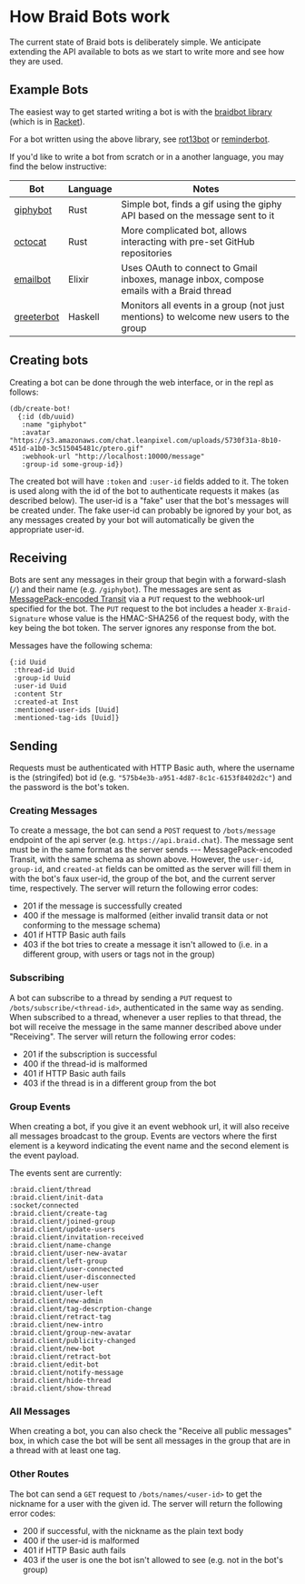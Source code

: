 # How Braid Bots work

The current state of Braid bots is deliberately simple.
We anticipate extending the API available to bots as we start to write more and see how they are used.

## Example Bots

The easiest way to get started writing a bot is with the [braidbot library](https://github.com/braidchat/braidbot) (which is in [Racket](https://racket-lang.org)).

For a bot written using the above library, see [rot13bot](https://github.com/braidchat/rot13bot) or [reminderbot](https://github.com/braidchat/reminderbot).

If you'd like to write a bot from scratch or in a another language, you may find the below instructive:

| Bot                                                   | Language | Notes                                                                                    |
|-------------------------------------------------------|----------|------------------------------------------------------------------------------------------|
| [giphybot](https://github.com/braidchat/giphybot)     | Rust     | Simple bot, finds a gif using the giphy API based on the message sent to it              |
| [octocat](https://github.com/braidchat/octocat)       | Rust     | More complicated bot, allows interacting with pre-set GitHub repositories                |
| [emailbot](https://github.com/braidchat/emailbot)     | Elixir   | Uses OAuth to connect to Gmail inboxes, manage inbox, compose emails with a Braid thread |
| [greeterbot](https://github.com/braidchat/greeterbot) | Haskell  | Monitors all events in a group (not just mentions) to welcome new users to the group     |

## Creating bots

Creating a bot can be done through the web interface, or in the repl as follows:

    (db/create-bot!
      {:id (db/uuid)
       :name "giphybot"
       :avatar "https://s3.amazonaws.com/chat.leanpixel.com/uploads/5730f31a-8b10-451d-a1b0-3c515045481c/ptero.gif"
       :webhook-url "http://localhost:10000/message"
       :group-id some-group-id})

The created bot will have `:token` and `:user-id` fields added to it.
The token is used along with the id of the bot to authenticate requests it makes (as described below).
The user-id is a "fake" user that the bot's messages will be created under.
The fake user-id can probably be ignored by your bot, as any messages created by your bot will automatically be given the appropriate user-id.

## Receiving

Bots are sent any messages in their group that begin with a forward-slash (`/`) and their name (e.g. `/giphybot`).
The messages are sent as [MessagePack-encoded Transit][transit] via a `PUT` request to the webhook-url specified for the bot.
The `PUT` request to the bot includes a header `X-Braid-Signature` whose value is the HMAC-SHA256 of the request body, with the key being the bot token.
The server ignores any response from the bot.

Messages have the following schema:

    {:id Uuid
     :thread-id Uuid
     :group-id Uuid
     :user-id Uuid
     :content Str
     :created-at Inst
     :mentioned-user-ids [Uuid]
     :mentioned-tag-ids [Uuid]}

## Sending

Requests must be authenticated with HTTP Basic auth, where the username is the (stringifed) bot id (e.g. `"575b4e3b-a951-4d87-8c1c-6153f8402d2c"`) and the password is the bot's token.

### Creating Messages

To create a message, the bot can send a `POST` request to `/bots/message` endpoint of the api server (e.g. `https://api.braid.chat`).
The message sent must be in the same format as the server sends --- MessagePack-encoded Transit, with the same schema as shown above.
However, the `user-id`, `group-id`, and `created-at` fields can be omitted as the server will fill them in with the bot's faux user-id, the group of the bot, and the current server time, respectively.
The server will return the following error codes:

  - 201 if the message is successfully created
  - 400 if the message is malformed (either invalid transit data or not conforming to the message schema)
  - 401 if HTTP Basic auth fails
  - 403 if the bot tries to create a message it isn't allowed to (i.e. in a different group, with users or tags not in the group)

### Subscribing

A bot can subscribe to a thread by sending a `PUT` request to `/bots/subscribe/<thread-id>`, authenticated in the same way as sending.
When subscribed to a thread, whenever a user replies to that thread, the bot will receive the message in the same manner described above under "Receiving".
The server will return the following error codes:

  - 201 if the subscription is successful
  - 400 if the thread-id is malformed
  - 401 if HTTP Basic auth fails
  - 403 if the thread is in a different group from the bot

### Group Events

When creating a bot, if you give it an event webhook url, it will also receive all messages broadcast to the group.
Events are vectors where the first element is a keyword indicating the event name and the second element is the event payload.

The events sent are currently:

```
:braid.client/thread
:braid.client/init-data
:socket/connected
:braid.client/create-tag
:braid.client/joined-group
:braid.client/update-users
:braid.client/invitation-received
:braid.client/name-change
:braid.client/user-new-avatar
:braid.client/left-group
:braid.client/user-connected
:braid.client/user-disconnected
:braid.client/new-user
:braid.client/user-left
:braid.client/new-admin
:braid.client/tag-descrption-change
:braid.client/retract-tag
:braid.client/new-intro
:braid.client/group-new-avatar
:braid.client/publicity-changed
:braid.client/new-bot
:braid.client/retract-bot
:braid.client/edit-bot
:braid.client/notify-message
:braid.client/hide-thread
:braid.client/show-thread
```

### All Messages

When creating a bot, you can also check the "Receive all public messages" box, in which case the bot will be sent all messages in the group that are in a thread with at least one tag.

### Other Routes

The bot can send a `GET` request to `/bots/names/<user-id>` to get the nickname for a user with the given id.
The server will return the following error codes:

  - 200 if successful, with the nickname as the plain text body
  - 400 if the user-id is malformed
  - 401 if HTTP Basic auth fails
  - 403 if the user is one the bot isn't allowed to see (e.g. not in the bot's group)

  [transit]: https://github.com/cognitect/transit-format
